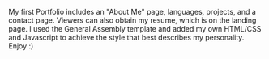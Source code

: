 My first Portfolio includes an "About Me" page, languages, projects, and a contact page. Viewers can also obtain my resume, which is on the landing page. I used the General Assembly template and added my own HTML/CSS and Javascript to achieve the style that best describes my personality. Enjoy :)
